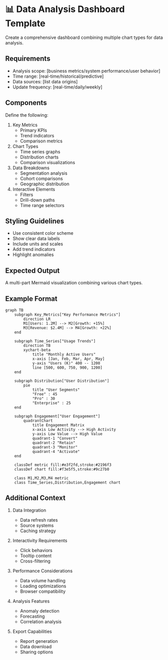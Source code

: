 <!--
mode: auto
tools: vscode-markdown, mermaid-preview
-->

# 📊 Data Analysis Dashboard Template

Create a comprehensive dashboard combining multiple chart types for data analysis.

## Requirements

- Analysis scope: [business metrics/system performance/user behavior]
- Time range: [real-time/historical/predictive]
- Data sources: [list data origins]
- Update frequency: [real-time/daily/weekly]

## Components

Define the following:
1. Key Metrics
   - Primary KPIs
   - Trend indicators
   - Comparison metrics
2. Chart Types
   - Time series graphs
   - Distribution charts
   - Comparison visualizations
3. Data Breakdowns
   - Segmentation analysis
   - Cohort comparisons
   - Geographic distribution
4. Interactive Elements
   - Filters
   - Drill-down paths
   - Time range selectors

## Styling Guidelines

- Use consistent color scheme
- Show clear data labels
- Include units and scales
- Add trend indicators
- Highlight anomalies

## Expected Output

A multi-part Mermaid visualization combining various chart types.

## Example Format

```mermaid
graph TB
    subgraph Key_Metrics["Key Performance Metrics"]
        direction LR
        M1[Users: 1.2M] --> M2[Growth: +15%]
        M3[Revenue: $2.4M] --> M4[Growth: +22%]
    end

    subgraph Time_Series["Usage Trends"]
        direction TB
        xychart-beta
            title "Monthly Active Users"
            x-axis [Jan, Feb, Mar, Apr, May]
            y-axis "Users (K)" 400 -- 1200
            line [500, 600, 750, 900, 1200]
    end

    subgraph Distribution["User Distribution"]
        pie
            title "User Segments"
            "Free" : 45
            "Pro" : 30
            "Enterprise" : 25
    end

    subgraph Engagement["User Engagement"]
        quadrantChart
            title Engagement Matrix
            x-axis Low Activity --> High Activity
            y-axis Low Value --> High Value
            quadrant-1 "Convert"
            quadrant-2 "Retain"
            quadrant-3 "Monitor"
            quadrant-4 "Activate"
    end

    classDef metric fill:#e3f2fd,stroke:#2196f3
    classDef chart fill:#f3e5f5,stroke:#9c27b0
    
    class M1,M2,M3,M4 metric
    class Time_Series,Distribution,Engagement chart
```

## Additional Context

1. Data Integration
   - Data refresh rates
   - Source systems
   - Caching strategy

2. Interactivity Requirements
   - Click behaviors
   - Tooltip content
   - Cross-filtering

3. Performance Considerations
   - Data volume handling
   - Loading optimizations
   - Browser compatibility

4. Analysis Features
   - Anomaly detection
   - Forecasting
   - Correlation analysis

5. Export Capabilities
   - Report generation
   - Data download
   - Sharing options
